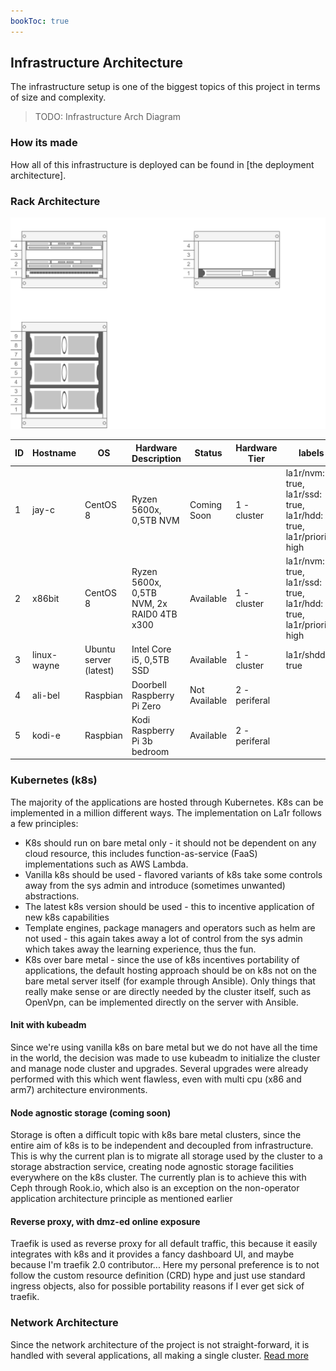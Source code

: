 ```yaml
---
bookToc: true
---
```


## Infrastructure Architecture
The infrastructure setup is one of the biggest topics of this project in terms of size and complexity.
> TODO: Infrastructure Arch Diagram

### How its made
How all of this infrastructure is deployed can be found in [the deployment architecture].

### Rack Architecture
![Rack Architecture](/images/la1r-diagrams-Rack-Design.png)



| ID  | Hostname    | OS                     | Hardware Description                         | Status        | Hardware Tier    | labels                                                                    |
| --- | ---         | ---                    | ---                                          | ---           | ---              | ---                                                                       |
| 1   | jay-c	    | CentOS 8               | Ryzen 5600x, 0,5TB NVM                       | Coming Soon   | 1 - cluster      | la1r/nvm: true, la1r/ssd: true, la1r/hdd: true, la1r/priority: high       |
| 2   | x86bit      | CentOS 8               | Ryzen 5600x, 0,5TB NVM, 2x RAID0 4TB x300    | Available     | 1 - cluster      | la1r/nvm: true, la1r/ssd: true, la1r/hdd: true, la1r/priority: high       |
| 3   | linux-wayne | Ubuntu server (latest) | Intel Core i5, 0,5TB SSD                     | Available     | 1 - cluster      | la1r/shdd: true                                                           |
| 4   | ali-bel     | Raspbian               | Doorbell Raspberry Pi Zero                   | Not Available | 2 - periferal    |                                                                           |
| 5   | kodi-e      | Raspbian               | Kodi Raspberry Pi 3b bedroom                 | Available     | 2 - periferal    |                                                                           |



### Kubernetes (k8s)
The majority of the applications are hosted through Kubernetes.
K8s can be implemented in a million different ways. The implementation on La1r follows a few principles:

* K8s should run on bare metal only - it should not be dependent on any cloud resource, this includes function-as-service (FaaS) implementations such as AWS Lambda.
* Vanilla k8s should be used - flavored variants of k8s take some controls away from the sys admin and introduce (sometimes unwanted) abstractions.
* The latest k8s version should be used - this to incentive application of new k8s capabilities
* Template engines, package managers and operators such as helm are not used - this again takes away a lot of control from the sys admin which takes away the learning experience, thus the fun.
* K8s over bare metal - since the use of k8s incentives portability of applications, the default hosting approach should be on k8s not on the bare metal server itself (for example through Ansible). Only things that really make sense or are directly needed by the cluster itself, such as OpenVpn, can be implemented directly on the server with Ansible.
  
#### Init with kubeadm
Since we're using vanilla k8s on bare metal but we do not have all the time in the world, the decision was made to use kubeadm to initialize the cluster and manage node cluster and upgrades. Several upgrades were already performed with this which went flawless, even with multi cpu (x86 and arm7) architecture environments.

#### Node agnostic storage (coming soon)
Storage is often a difficult topic with k8s bare metal clusters, since the entire aim of k8s is to be independent and decoupled from infrastructure. This is why the current plan is to migrate all storage used by the cluster to a storage abstraction service, creating node agnostic storage facilities everywhere on the k8s cluster. The currently plan is to achieve this with Ceph through Rook.io, which also is an exception on the non-operator application architecture principle as mentioned earlier

#### Reverse proxy, with dmz-ed online exposure
Traefik is used as reverse proxy for all default traffic, this because it easily integrates with k8s and it provides a fancy dashboard UI, and maybe because I'm traefik 2.0 contributor...
Here my personal preference is to not follow the custom resource definition (CRD) hype and just use standard ingress objects, also for possible portability reasons if I ever get sick of traefik.


### Network Architecture
Since the network architecture of the project is not straight-forward, it is handled with several applications, all making a single cluster.
[ Read more ](./network-architecture/)